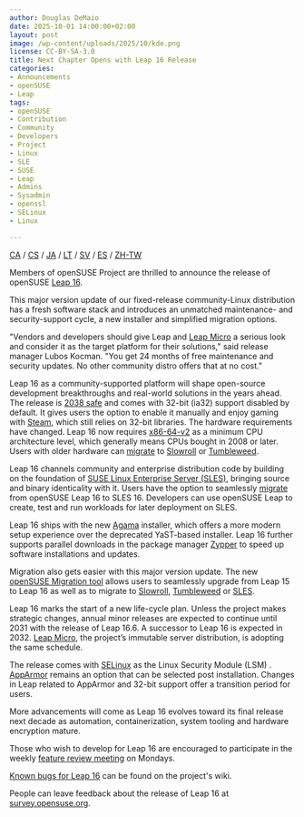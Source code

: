 ```yaml
---
author: Douglas DeMaio 
date: 2025-10-01 14:00:00+02:00
layout: post
image: /wp-content/uploads/2025/10/kde.png
license: CC-BY-SA-3.0
title: Next Chapter Opens with Leap 16 Release
categories:
- Announcements
- openSUSE
- Leap
tags:
- openSUSE
- Contribution
- Community
- Developers
- Project
- Linux 
- SLE
- SUSE
- Leap
- Admins
- Sysadmin
- openssl
- SELinux
- Linux

---
```


[CA](https://en.opensuse.org/Anunci_de_la_versi%C3%B3_16.0) / [CS](https://cs.opensuse.org/Ozn%C3%A1men%C3%AD_nov%C3%A9ho_vyd%C3%A1n%C3%AD_16.0) / [JA](https://ja.opensuse.org/%E3%83%AA%E3%83%AA%E3%83%BC%E3%82%B9%E3%82%A2%E3%83%8A%E3%82%A6%E3%83%B3%E3%82%B9_16.0) / [LT](https://en.opensuse.org/Skelbimas_apie_16.0_laid%C4%85) / [SV](https://en.opensuse.org/Release_announcement_16.0_sv) / [ES](https://es.opensuse.org/openSUSE:Anuncio_de_la_publicaci%C3%B3n_de_la_versi%C3%B3n_Leap_16) / [ZH-TW](https://zh-tw.opensuse.org/Release_announcement_16.0)

Members of openSUSE Project are thrilled to announce the release of openSUSE [Leap 16](https://get.opensuse.org/leap/).

This major version update of our fixed-release community-Linux distribution has a fresh software stack and introduces an unmatched maintenance- and security-support cycle, a new installer and simplified migration options.

"Vendors and developers should give Leap and [Leap Micro](https://get.opensuse.org/leapmicro/) a serious look and consider it as the target platform for their solutions," said release manager Lubos Kocman. "You get 24 months of free maintenance and security updates. No other community distro offers that at no cost."

Leap 16 as a community-supported platform will shape open-source development breakthroughs and real-world solutions in the years ahead. The release is [2038 safe](https://en.wikipedia.org/wiki/Year_2038_problem) and comes with 32-bit (ia32) support disabled by default. It gives users the option to enable it manually and enjoy gaming with [Steam](https://en.opensuse.org/Steam), which still relies on 32-bit libraries. The hardware requirements have changed. Leap 16 now requires [x86-64-v2](https://en.opensuse.org/X86-64_microarchitecture_levels) as a minimum CPU architecture level, which generally means CPUs bought in 2008 or later. Users with older hardware can [migrate](https://github.com/openSUSE/opensuse-migration-tool) to [Slowroll](https://en.opensuse.org/Portal:Slowroll) or [Tumbleweed](https://get.opensuse.org/tumbleweed).

Leap 16 channels community and enterprise distribution code by building on the foundation of [SUSE Linux Enterprise Server (SLES)](https://www.suse.com/products/server/), bringing source and binary identicality with it. Users have the option to seamlessly [migrate](https://en.opensuse.org/SDB:How_to_migrate_to_SLE) from openSUSE Leap 16 to SLES 16. Developers can use openSUSE Leap to create, test and run workloads for later deployment on SLES.

Leap 16 ships with the new [Agama](https://en.opensuse.org/Agama) installer, which offers a more modern setup experience over the deprecated YaST-based installer. Leap 16 further supports parallel downloads in the package manager [Zypper](https://en.opensuse.org/Portal:Zypper) to speed up software installations and updates.

Migration also gets easier with this major version update. The new [openSUSE Migration tool](https://en.opensuse.org/SDB:System_upgrade) allows users to seamlessly upgrade from Leap 15 to Leap 16 as well as to migrate to [Slowroll](https://en.opensuse.org/Portal:Slowroll), [Tumbleweed](https://get.opensuse.org/tumbleweed) or [SLES](https://www.suse.com/products/server/). 

Leap 16 marks the start of a new life-cycle plan. Unless the project makes strategic changes, annual minor releases are expected to continue until 2031 with the release of Leap 16.6. A successor to Leap 16 is expected in 2032. [Leap Micro](https://get.opensuse.org/leapmicro/), the project’s immutable server distribution, is adopting the same schedule.

The release comes with [SELinux](https://github.com/SELinuxProject/selinux) as the Linux Security Module (LSM) . [AppArmor](https://en.opensuse.org/SDB:AppArmor#Switching_from_SELinux_to_AppArmor_for_Leap_16.0_and_Tumbleweed)  remains an option that can be selected post installation. Changes in Leap related to AppArmor and 32-bit support offer a transition period for users.

More advancements will come as Leap 16 evolves toward its final release next decade as automation, containerization, system tooling and hardware encryption mature. 

Those who wish to develop for Leap 16 are encouraged to participate in the weekly [feature review meeting](https://calendar.opensuse.org/) on Mondays. 

[Known bugs for Leap 16](https://en.opensuse.org/openSUSE:Known_bugs_16.0) can be found on the project's wiki.

People can leave feedback about the release of Leap 16 at [survey.opensuse.org](https://survey.opensuse.org/).

<meta name="openSUSE, Open Source, development, Windows 10 end of support, Linux, secure operating systems, open source, Leap" content="HTML,CSS,XML,JavaScript">



